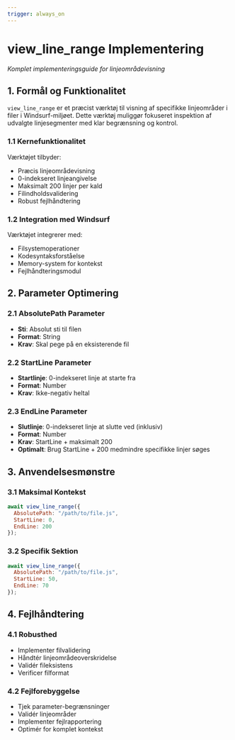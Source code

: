 ```yaml
---
trigger: always_on
---
```


# view_line_range Implementering
*Komplet implementeringsguide for linjeområdevisning*

## 1. Formål og Funktionalitet
`view_line_range` er et præcist værktøj til visning af specifikke linjeområder i filer i Windsurf-miljøet. Dette værktøj muliggør fokuseret inspektion af udvalgte linjesegmenter med klar begrænsning og kontrol.

### 1.1 Kernefunktionalitet
Værktøjet tilbyder:
- Præcis linjeområdevisning
- 0-indekseret linjeangivelse
- Maksimalt 200 linjer per kald
- Filindholdsvalidering
- Robust fejlhåndtering

### 1.2 Integration med Windsurf
Værktøjet integrerer med:
- Filsystemoperationer
- Kodesyntaksforståelse
- Memory-system for kontekst
- Fejlhåndteringsmodul

## 2. Parameter Optimering

### 2.1 AbsolutePath Parameter
- **Sti**: Absolut sti til filen
- **Format**: String
- **Krav**: Skal pege på en eksisterende fil

### 2.2 StartLine Parameter
- **Startlinje**: 0-indekseret linje at starte fra
- **Format**: Number
- **Krav**: Ikke-negativ heltal

### 2.3 EndLine Parameter
- **Slutlinje**: 0-indekseret linje at slutte ved (inklusiv)
- **Format**: Number
- **Krav**: StartLine + maksimalt 200
- **Optimalt**: Brug StartLine + 200 medmindre specifikke linjer søges

## 3. Anvendelsesmønstre

### 3.1 Maksimal Kontekst
```javascript
await view_line_range({
  AbsolutePath: "/path/to/file.js",
  StartLine: 0,
  EndLine: 200
});
```

### 3.2 Specifik Sektion
```javascript
await view_line_range({
  AbsolutePath: "/path/to/file.js",
  StartLine: 50,
  EndLine: 70
});
```

## 4. Fejlhåndtering

### 4.1 Robusthed
- Implementer filvalidering
- Håndtér linjeområdeoverskridelse
- Validér fileksistens
- Verificer filformat

### 4.2 Fejlforebyggelse
- Tjek parameter-begrænsninger
- Validér linjeområder
- Implementer fejlrapportering
- Optimér for komplet kontekst